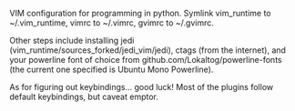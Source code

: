 VIM configuration for programming in python.
Symlink vim_runtime to ~/.vim_runtime, vimrc to ~/.vimrc, gvimrc to ~/.gvimrc.

Other steps include installing jedi (vim_runtime/sources_forked/jedi_vim/jedi), ctags (from the internet), and your powerline font of choice from github.com/Lokaltog/powerline-fonts (the current one specified is Ubuntu Mono Powerline).

As for figuring out keybindings... good luck! Most of the plugins follow default keybindings, but caveat emptor.
